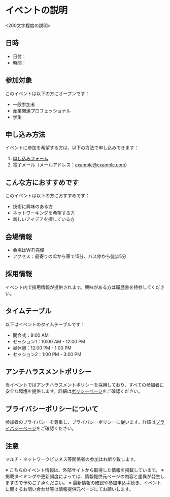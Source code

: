 # イベントの説明

<200文字程度の説明>

## 日時
- 日付：
- 時間：

## 参加対象
このイベントは以下の方にオープンです：
- 一般参加者
- 産業関連プロフェッショナル
- 学生

## 申し込み方法
イベントに参加を希望する方は、以下の方法で申し込みできます：
1. [申し込みフォーム](申し込みリンク)
2. 電子メール（メールアドレス：example@example.com）

## こんな方におすすめです
このイベントは以下の方におすすめです：
- 技術に興味のある方
- ネットワーキングを希望する方
- 新しいアイデアを探している方

## 会場情報
- 会場はWiFi完備
- アクセス：最寄りのICから車で15分、バス停から徒歩5分

## 採用情報
イベント内で採用情報が提供されます。興味がある方は履歴書を持参してください。

## タイムテーブル
以下はイベントのタイムテーブルです：
- 開会式：9:00 AM
- セッション1：10:00 AM - 12:00 PM
- 昼休憩：12:00 PM - 1:00 PM
- セッション2：1:00 PM - 3:00 PM

## アンチハラスメントポリシー
当イベントではアンチハラスメントポリシーを採用しており、すべての参加者に安全な環境を提供します。詳細は[ポリシーページ](アンチハラスメントリンク)をご確認ください。

## プライバシーポリシーについて
参加者のプライバシーを尊重し、プライバシーポリシーに従います。詳細は[プライバシーページ](プライバシーリンク)をご確認ください。

## 注意
マルチ・ネットワークビジネス等関係者の参加はお断り致します。

※ こちらのイベント情報は、外部サイトから取得した情報を掲載しています。
※ 掲載タイミングや更新頻度によっては、情報提供元ページの内容と差異が発生しますので予めご了承ください。
※ 最新情報の確認や参加申込手続き、イベントに関するお問い合わせ等は情報提供元ページにてお願いします。

